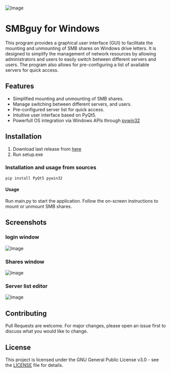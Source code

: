 ![Image](https://i.imgur.com/KvVY2G6.png)
# SMBguy for Windows

This program provides a graphical user interface (GUI) to facilitate the mounting and unmounting of SMB shares on Windows drive letters. It is designed to simplify the management of network resources by allowing administrators and users to easily switch between different servers and users. The program also allows for pre-configuring a list of available servers for quick access.

## Features
- Simplified mounting and unmounting of SMB shares.
- Manage switching between different servers, and users.
- Pre-configured server list for quick access.
- Intuitive user interface based on PyQt5.
- Powerfull OS integration via Windows APIs through [pywin32](https://pypi.org/project/pywin32/)

        
## Installation

1. Download last release from [here](https://github.com/Redcat468/SMBguy/releases)
2. Run setup.exe

### Installation and usage from sources

```
pip install PyQt5 pywin32
```

#### Usage
Run main.py to start the application.
Follow the on-screen instructions to mount or unmount SMB shares.

## Screenshots

### login window 

![Image](https://i.imgur.com/ZDZq8ap.png)

### Shares window 

![Image](https://imgur.com/p7j5JSA.png)

### Server list editor

![Image](https://imgur.com/pxqPoII.png)


## Contributing
Pull Requests are welcome. For major changes, please open an issue first to discuss what you would like to change.

## License

This project is licensed under the GNU General Public License v3.0 - see the [LICENSE](LICENSE) file for details.


        

